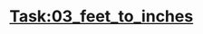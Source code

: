 # [Task:03_feet_to_inches](https://colab.research.google.com/drive/1SJ743vPtYkBTUL-DPkpOxlYfjgFfmJm-#scrollTo=iiqnCDgVIurX)